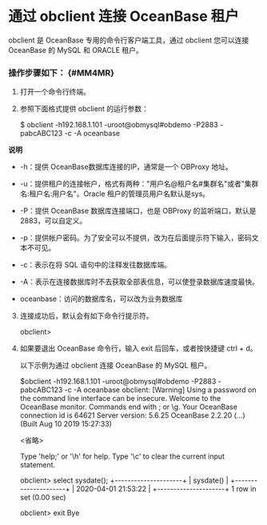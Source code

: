 通过 obclient 连接 OceanBase 租户 
================================================



obclient 是 OceanBase 专用的命令行客户端工具，通过 obclient 您可以连接 OceanBase 的 MySQL 和 ORACLE 租户。

### 操作步骤如下： {#MM4MR}

1. 打开一个命令行终端。

   

2. 参照下面格式提供 obclient 的运行参数：

   




    $ obclient -h192.168.1.101 -uroot@obmysql#obdemo -P2883 -pabcABC123 -c -A oceanbase


**说明**



* -h：提供 OceanBase数据库连接的IP，通常是一个 OBProxy 地址。

  

* -u：提供租户的连接帐户，格式有两种："用户名@租户名#集群名"或者"集群名:租户名:用户名"。Oracle 租户的管理员用户名默认是sys。

  

* -P：提供 OceanBase 数据库连接端口，也是 OBProxy 的监听端口，默认是 2883，可以自定义。

  

* -p：提供帐户密码。为了安全可以不提供，改为在后面提示符下输入，密码文本不可见。

  

* -c：表示在将 SQL 语句中的注释发往数据库端。

  

* -A：表示在连接数据库时不去获取全部表信息，可以使登录数据库速度最快。

  

* oceanbase：访问的数据库名，可以改为业务数据库

  




3. 连接成功后，默认会有如下命令行提示符。

   




    obclient>



4. 如果要退出 OceanBase 命令行，输入 exit 后回车，或者按快捷键 ctrl + d。

   以下示例为通过 obclient 连接 OceanBase 的 MySQL 租户。
   




    $obclient -h192.168.1.101 -uroot@obmysql#obdemo -P2883 -pabcABC123 -c -A oceanbase
    obclient: [Warning] Using a password on the command line interface can be insecure.
    Welcome to the OceanBase monitor.  Commands end with ; or \g.
    Your OceanBase connection id is 64621
    Server version: 5.6.25 OceanBase 2.2.20 (...) (Built Aug 10 2019 15:27:33)
    
    <省略>
    
    Type 'help;' or '\h' for help. Type '\c' to clear the current input statement.
    
    obclient> select sysdate();
    +---------------------+
    | sysdate()                  |
    +---------------------+
    | 2020-04-01 21:53:22 |
    +---------------------+
    1 row in set (0.00 sec)
    
    obclient> exit
    Bye



